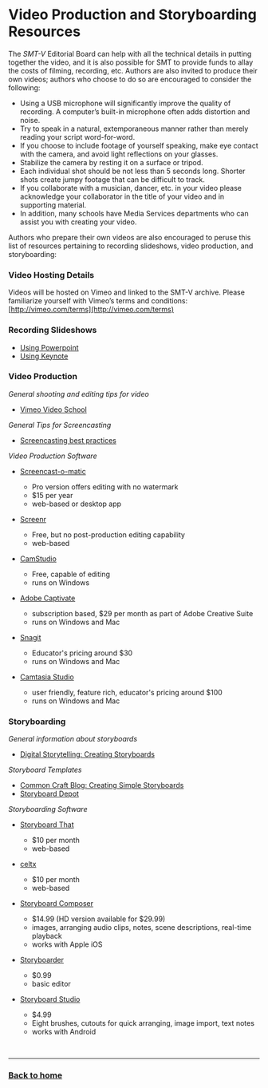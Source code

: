 # Video Production and Storyboarding Resources

The _SMT-V_ Editorial Board can help with all the technical details in putting together the video, and it is also possible for SMT to provide funds to allay the costs of filming, recording, etc. Authors are also invited to produce their own videos; authors who choose to do so are encouraged to consider the following:

- Using a USB microphone will significantly improve the quality of recording. A computer’s built-in microphone often adds distortion and noise.
- Try to speak in a natural, extemporaneous manner rather than merely reading your script word-for-word.
- If you choose to include footage of yourself speaking, make eye contact with the camera, and avoid light reflections on your glasses.
- Stabilize the camera by resting it on a surface or tripod.
- Each individual shot should be not less than 5 seconds long. Shorter shots create jumpy footage that can be difficult to track.
- If you collaborate with a musician, dancer, etc. in your video please acknowledge your collaborator in the title of your video and in supporting material.
- In addition, many schools have Media Services departments who can assist you with creating your video.

Authors who prepare their own videos are also encouraged to peruse this list of resources pertaining to recording slideshows, video production, and storyboarding:

### Video Hosting Details
Videos will be hosted on Vimeo and linked to the SMT-V archive. Please familiarize yourself with Vimeo’s terms and conditions: [http://vimeo.com/terms](http://vimeo.com/terms)

### Recording Slideshows
- [Using Powerpoint](https://support.office.com/en-za/article/Record-your-slide-show-in-PowerPoint-9d136e4a-9717-49ad-876e-77aeca9c17eb)
- [Using Keynote](https://support.apple.com/kb/PH26006?viewlocale=en_US&locale=en_US)

### Video Production

*General shooting and editing tips for video*
- [Vimeo Video School](http://vimeo.com/videoschool/101)

*General Tips for Screencasting*
- [Screencasting best practices](http://www.screencast.com/help/tutorial.aspx?id=403)

*Video Production Software*

- [Screencast-o-matic](http://screencast-o-matic.com/home)
  - Pro version offers editing with no watermark
  - $15 per year
  - web-based or desktop app

- [Screenr](https://www.screenr.com/)
  - Free, but no post-production editing capability
  - web-based

- [CamStudio](http://www.camstudio.org/)
  - Free, capable of editing
  - runs on Windows

- [Adobe Captivate](http://www.adobe.com/products/captivate.html)
  - subscription based, $29 per month as part of Adobe Creative Suite
  - runs on Windows and Mac

- [Snagit](http://www.techsmith.com/snagit.html)
  - Educator's pricing around $30
  - runs on Windows and Mac

- [Camtasia Studio](http://www.techsmith.com/camtasia.html)
  - user friendly, feature rich, educator's pricing around $100
  - runs on Windows and Mac

### Storyboarding

*General information about storyboards*

- [Digital Storytelling: Creating Storyboards](http://digitalstorytelling.coe.uh.edu/page.cfm?id=23&cid=23&sublinkid=37)

*Storyboard Templates*

- [Common Craft Blog: Creating Simple Storyboards](https://www.commoncraft.com/explainer-tip-creating-simple-storyboards)
- [Storyboard Depot](http://theelearningcoach.com/resources/storyboard-depot/)

*Storyboarding Software*
- [Storyboard That](https://www.storyboardthat.com/)
  - $10 per month
  - web-based
  
- [celtx](http://www.celtx.com/)
  - $10 per month
  - web-based
  
- [Storyboard Composer](http://cinemek.com/storyboard/)
  - $14.99 (HD version available for $29.99)
  - images, arranging audio clips, notes, scene descriptions, real-time playback
  - works with Apple iOS
  
- [Storyboarder](https://wonderunit.com/storyboarder/)
  - $0.99
  - basic editor
  
- [Storyboard Studio](https://storyboard-studio.en.softonic.com/android)
  - $4.99
  - Eight brushes, cutouts for quick arranging, image import, text notes
  - works with Android

<p>&nbsp;</p>
<hr>

<h3><a href="{{ "/" | relative_url }}">Back to home</a></h3>
